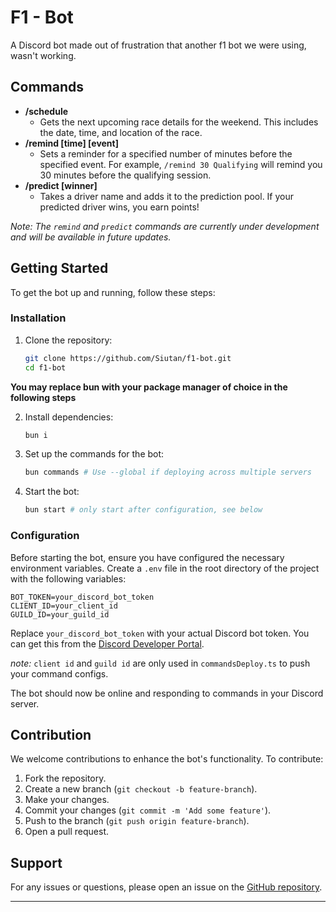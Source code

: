 # F1 - Bot
A Discord bot made out of frustration that another f1 bot we were using, wasn't working.

## Commands

 - **/schedule**
	 - Gets the next upcoming race details for the weekend. This includes the date, time, and location of the race.
 - **/remind [time] [event]**
	 - Sets a reminder for a specified number of minutes before the specified event. For example, `/remind 30 Qualifying` will remind you 30 minutes before the qualifying session.
 - **/predict [winner]**
	 - Takes a driver name and adds it to the prediction pool. If your predicted driver wins, you earn points!

*Note: The `remind` and `predict` commands are currently under development and will be available in future updates.*

## Getting Started

To get the bot up and running, follow these steps:

### Installation

1. Clone the repository:
   ```sh
   git clone https://github.com/Siutan/f1-bot.git
   cd f1-bot
   ```

**You may replace bun with your package manager of choice in the following steps**

2. Install dependencies:
   ```sh
   bun i
   ```

3. Set up the commands for the bot:
   ```sh
   bun commands # Use --global if deploying across multiple servers
   ```

4. Start the bot:
   ```sh
   bun start # only start after configuration, see below
   ```

### Configuration

Before starting the bot, ensure you have configured the necessary environment variables. Create a `.env` file in the root directory of the project with the following variables:

```plaintext
BOT_TOKEN=your_discord_bot_token
CLIENT_ID=your_client_id
GUILD_ID=your_guild_id
```

Replace `your_discord_bot_token` with your actual Discord bot token. You can get this from the [Discord Developer Portal](https://discord.com/developers/applications).

*note:* `client id` and `guild id` are only used in `commandsDeploy.ts` to push your command configs.

The bot should now be online and responding to commands in your Discord server.

## Contribution

We welcome contributions to enhance the bot's functionality. To contribute:

1. Fork the repository.
2. Create a new branch (`git checkout -b feature-branch`).
3. Make your changes.
4. Commit your changes (`git commit -m 'Add some feature'`).
5. Push to the branch (`git push origin feature-branch`).
6. Open a pull request.

## Support

For any issues or questions, please open an issue on the [GitHub repository](https://github.com/Siutan/f1-bot/issues).

---
